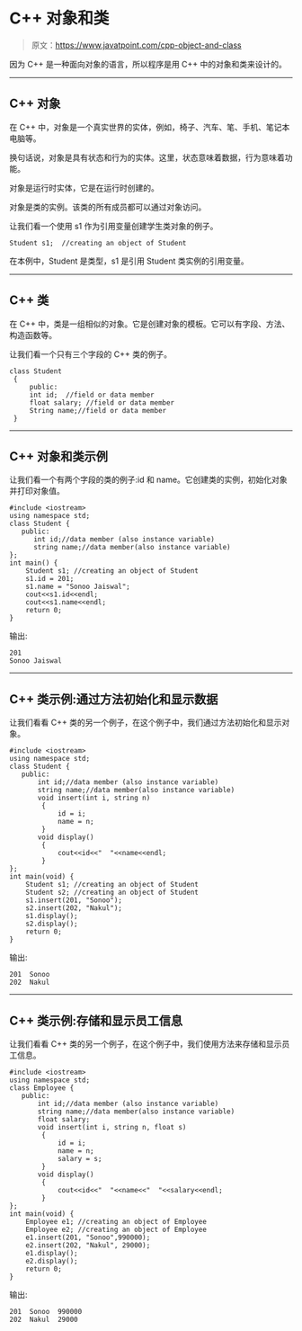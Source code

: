 # C++ 对象和类

> 原文：<https://www.javatpoint.com/cpp-object-and-class>

因为 C++ 是一种面向对象的语言，所以程序是用 C++ 中的对象和类来设计的。

* * *

## C++ 对象

在 C++ 中，对象是一个真实世界的实体，例如，椅子、汽车、笔、手机、笔记本电脑等。

换句话说，对象是具有状态和行为的实体。这里，状态意味着数据，行为意味着功能。

对象是运行时实体，它是在运行时创建的。

对象是类的实例。该类的所有成员都可以通过对象访问。

让我们看一个使用 s1 作为引用变量创建学生类对象的例子。

```
Student s1;  //creating an object of Student    

```

在本例中，Student 是类型，s1 是引用 Student 类实例的引用变量。

* * *

## C++ 类

在 C++ 中，类是一组相似的对象。它是创建对象的模板。它可以有字段、方法、构造函数等。

让我们看一个只有三个字段的 C++ 类的例子。

```
class Student  
 {  
     public:
     int id;  //field or data member   
     float salary; //field or data member
     String name;//field or data member  
 }  

```

* * *

## C++ 对象和类示例

让我们看一个有两个字段的类的例子:id 和 name。它创建类的实例，初始化对象并打印对象值。

```
#include <iostream>
using namespace std;
class Student {
   public:
      int id;//data member (also instance variable)    
      string name;//data member(also instance variable)    
};
int main() {
    Student s1; //creating an object of Student 
    s1.id = 201;  
    s1.name = "Sonoo Jaiswal"; 
    cout<<s1.id<<endl;
    cout<<s1.name<<endl;
    return 0;
}

```

输出:

```
201
Sonoo Jaiswal

```

* * *

## C++ 类示例:通过方法初始化和显示数据

让我们看看 C++ 类的另一个例子，在这个例子中，我们通过方法初始化和显示对象。

```
#include <iostream>
using namespace std;
class Student {
   public:
       int id;//data member (also instance variable)    
       string name;//data member(also instance variable)    
       void insert(int i, string n)  
        {  
            id = i;  
            name = n;  
        }  
       void display()  
        {  
            cout<<id<<"  "<<name<<endl;  
        }  
};
int main(void) {
    Student s1; //creating an object of Student 
    Student s2; //creating an object of Student
    s1.insert(201, "Sonoo");  
    s2.insert(202, "Nakul");  
    s1.display();  
    s2.display();
    return 0;
}

```

输出:

```
201  Sonoo
202  Nakul

```

* * *

## C++ 类示例:存储和显示员工信息

让我们看看 C++ 类的另一个例子，在这个例子中，我们使用方法来存储和显示员工信息。

```
#include <iostream>
using namespace std;
class Employee {
   public:
       int id;//data member (also instance variable)    
       string name;//data member(also instance variable)
       float salary;
       void insert(int i, string n, float s)  
        {  
            id = i;  
            name = n;  
            salary = s;
        }  
       void display()  
        {  
            cout<<id<<"  "<<name<<"  "<<salary<<endl;  
        }  
};
int main(void) {
    Employee e1; //creating an object of Employee 
    Employee e2; //creating an object of Employee
    e1.insert(201, "Sonoo",990000);  
    e2.insert(202, "Nakul", 29000);  
    e1.display();  
    e2.display();  
    return 0;
}

```

输出:

```
201  Sonoo  990000
202  Nakul  29000

```